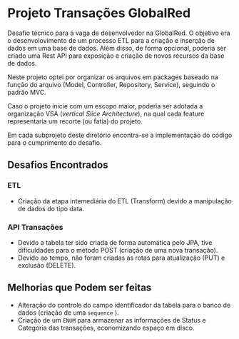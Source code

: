 # Projeto Transações GlobalRed

Desafio técnico para a vaga de desenvolvedor na GlobalRed.
O objetivo era o desenvolovimento de um processo ETL para a criação e inserção de dados em uma base de dados. Além disso, de forma opcional, poderia ser criado uma Rest API para exposição e criação de novos recursos da base de dados.

Neste projeto optei por organizar os arquivos em packages baseado na função do arquivo (Model, Controller, Repository, Service), seguindo o padrão MVC.

Caso o projeto inicie com um escopo maior, poderia ser adotada a organização VSA (*vertical Slice Architecture*), na qual cada feature representaria um recorte (ou fatia) do projeto.

Em cada subprojeto deste diretório encontra-se a implementação do código para o cumprimento do desafio.

## Desafios Encontrados
### ETL
- Criação da etapa intemediária do ETL (Transform) devido a manipulação de dados do tipo data.


### API Transações
- Devido a tabela ter sido criada de forma automática pelo JPA, tive dificuldades para o método POST (criação de uma nova transação).
- Devido ao tempo, não foram criadas as rotas para atualização (PUT) e exclusão (DELETE).

## Melhorias que Podem ser feitas
- Alteração do controle do campo identificador da tabela para o banco de dados (criação de uma ```sequence``` ).
- Criação de um ```ENUM``` para armazenar as informações de Status e Categoria das transações, economizando espaço em disco.
